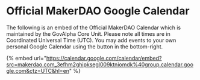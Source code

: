 # Official MakerDAO Google Calendar

The following is an embed of the Official MakerDAO Calendar which is maintained by the GovAlpha Core Unit. Please note all times are in Coordinated Universal Time (UTC). You may add events to your own personal Google Calendar using the button in the bottom-right.

{% embed url="https://calendar.google.com/calendar/embed?src=makerdao.com_3efhm2ghipksegl009ktniomdk%40group.calendar.google.com&ctz=UTC&hl=en" %}
	